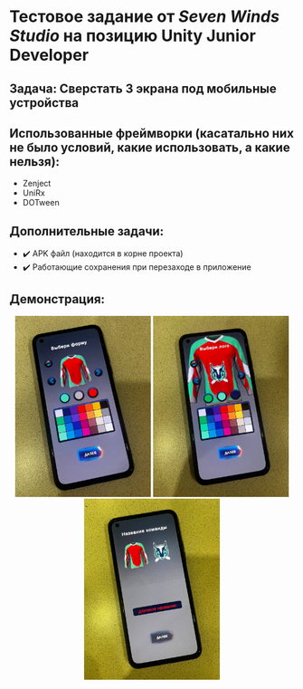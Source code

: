 # Тестовое задание от *Seven Winds Studio* на позицию Unity Junior Developer
## Задача: Сверстать 3 экрана под мобильные устройства
## Использованные фреймворки (касатально них не было условий, какие использовать, а какие нельзя):
* Zenject
* UniRx
* DOTween

## Дополнительные задачи:
* :heavy_check_mark: APK файл (находится в корне проекта)
* :heavy_check_mark: Работающие сохранения при перезаходе в приложение

## Демонстрация:
<p align="center">
  <img src="https://github.com/arewerage/7winds_testtask/blob/media/1.jpg" alt="" width="240"/>
  <img src="https://github.com/arewerage/7winds_testtask/blob/media/2.jpg" alt="" width="240"/>
  <img src="https://github.com/arewerage/7winds_testtask/blob/media/3.jpg" alt="" width="240"/>
</p>
